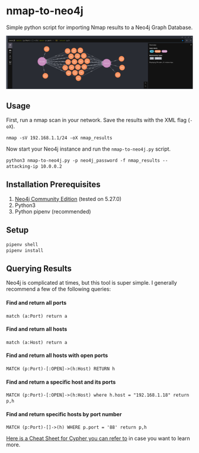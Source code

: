 # nmap-to-neo4j
Simple python script for importing Nmap results to a Neo4j Graph Database.

![](2022-03-11_12-17-03.png)


## Usage
First, run a nmap scan in your network. Save the results with the XML flag (`-oX`).
```
nmap -sV 192.168.1.1/24 -oX nmap_results
```

Now start your Neo4j instance and run the `nmap-to-neo4j.py` script.
```
python3 nmap-to-neo4j.py -p neo4j_password -f nmap_results --attacking-ip 10.0.0.2
```


## Installation Prerequisites 
1. [Neo4j Community Edition](https://neo4j.com/download-center/) (tested on 5.27.0)
2. Python3
3. Python pipenv (recommended)


## Setup
```
pipenv shell
pipenv install
```


## Querying Results
Neo4j is complicated at times, but this tool is super simple. I generally recommend a few of the following queries:


#### Find and return all ports
```
match (a:Port) return a
```

#### Find and return all hosts
```
match (a:Host) return a

```
#### Find and return all hosts with open ports
```
MATCH (p:Port)-[:OPEN]->(h:Host) RETURN h
```

#### Find and return a specific host and its ports
```
MATCH (p:Port)-[:OPEN]->(h:Host) where h.host = "192.168.1.18" return p,h
```

#### Find and return specific hosts by port number
```
MATCH (p:Port)-[]->(h) WHERE p.port = '88' return p,h
```

[Here is a Cheat Sheet for Cypher you can refer to](https://neo4j.com/docs/cypher-refcard/current/) in case you want to learn more. 